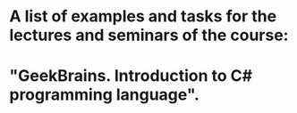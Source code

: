 # A list of examples and tasks for the lectures and seminars of the course:
# "GeekBrains. Introduction to C# programming language".
